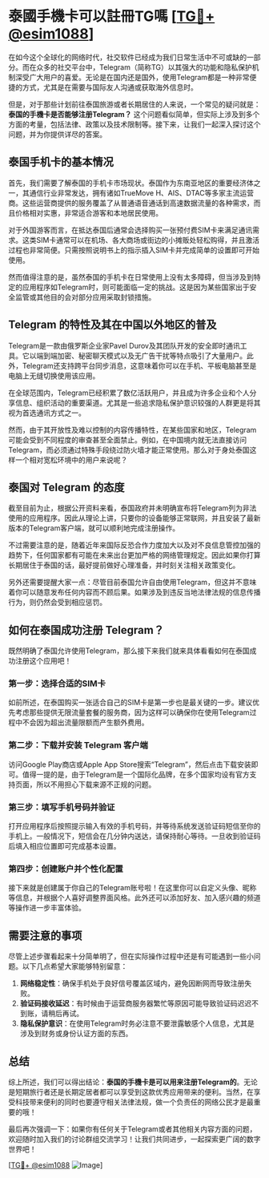 # 泰國手機卡可以註冊TG嗎 [[TG💪+ @esim1088](https://t.me/s/esim1088)]

在如今这个全球化的网络时代，社交软件已经成为我们日常生活中不可或缺的一部分。而在众多的社交平台中，Telegram（简称TG）以其强大的功能和隐私保护机制深受广大用户的喜爱。无论是在国内还是国外，使用Telegram都是一种非常便捷的方式，尤其是在需要与国际友人沟通或获取海外信息时。

但是，对于那些计划前往泰国旅游或者长期居住的人来说，一个常见的疑问就是：**泰国的手機卡是否能够注册Telegram？** 这个问题看似简单，但实际上涉及到多个方面的考量，包括法律、政策以及技术限制等。接下来，让我们一起深入探讨这个问题，并为你提供详尽的答案。

## 泰国手机卡的基本情况

首先，我们需要了解泰国的手机卡市场现状。泰国作为东南亚地区的重要经济体之一，其通信行业非常发达，拥有诸如TrueMove H、AIS、DTAC等多家主流运营商。这些运营商提供的服务覆盖了从普通语音通话到高速数据流量的各种需求，而且价格相对实惠，非常适合游客和本地居民使用。

对于外国游客而言，在抵达泰国后通常会选择购买一张预付费SIM卡来满足通讯需求。这类SIM卡通常可以在机场、各大商场或街边的小摊贩处轻松购得，并且激活过程也非常简便。只需按照说明书上的指示插入SIM卡并完成简单的设置即可开始使用。

然而值得注意的是，虽然泰国的手机卡在日常使用上没有太多障碍，但当涉及到特定的应用程序如Telegram时，则可能面临一定的挑战。这是因为某些国家出于安全监管或其他目的会对部分应用采取封锁措施。

## Telegram 的特性及其在中国以外地区的普及

Telegram是一款由俄罗斯企业家Pavel Durov及其团队开发的安全即时通讯工具。它以端到端加密、秘密聊天模式以及无广告干扰等特点吸引了大量用户。此外，Telegram还支持跨平台同步消息，这意味着你可以在手机、平板电脑甚至是电脑上无缝切换使用该应用。

在全球范围内，Telegram已经积累了数亿活跃用户，并且成为许多企业和个人分享信息、组织活动的重要渠道。尤其是一些追求隐私保护意识较强的人群更是将其视为首选通讯方式之一。

然而，由于其开放性及难以控制的内容传播特性，在某些国家和地区，Telegram可能会受到不同程度的审查甚至全面禁止。例如，在中国境内就无法直接访问Telegram，而必须通过特殊手段绕过防火墙才能正常使用。那么对于身处泰国这样一个相对宽松环境中的用户来说呢？

## 泰国对 Telegram 的态度

截至目前为止，根据公开资料来看，泰国政府并未明确宣布将Telegram列为非法使用的应用程序。因此从理论上讲，只要你的设备能够正常联网，并且安装了最新版本的Telegram客户端，就可以顺利地完成注册操作。

不过需要注意的是，随着近年来国际反恐合作力度加大以及对不良信息管控加强的趋势下，任何国家都有可能在未来出台更加严格的网络管理规定。因此如果你打算长期居住于泰国的话，最好提前做好心理准备，并时刻关注相关政策变化。

另外还需要提醒大家一点：尽管目前泰国允许自由使用Telegram，但这并不意味着你可以随意发布任何内容而不顾后果。如果涉及到违反当地法律法规的信息传播行为，则仍然会受到相应惩罚。

## 如何在泰国成功注册 Telegram？

既然明确了泰国允许使用Telegram，那么接下来我们就来具体看看如何在泰国成功注册这个应用吧！

### 第一步：选择合适的SIM卡

如前所述，在泰国购买一张适合自己的SIM卡是第一步也是最关键的一步。建议优先考虑那些提供无限流量套餐的服务商，因为这样可以确保你在使用Telegram过程中不会因为超出流量限额而产生额外费用。

### 第二步：下载并安装 Telegram 客户端

访问Google Play商店或Apple App Store搜索“Telegram”，然后点击下载安装即可。值得一提的是，由于Telegram是一个国际化品牌，在多个国家均设有官方支持页面，所以不用担心下载来源不正规的问题。

### 第三步：填写手机号码并验证

打开应用程序后按照提示输入有效的手机号码，并等待系统发送验证码短信至你的手机上。一般情况下，短信会在几分钟内送达，请保持耐心等待。一旦收到验证码后填入相应位置即可完成基本设置。

### 第四步：创建账户并个性化配置

接下来就是创建属于你自己的Telegram账号啦！在这里你可以自定义头像、昵称等信息，并根据个人喜好调整界面风格。此外还可以添加好友、加入感兴趣的频道等操作进一步丰富体验。

## 需要注意的事项

尽管上述步骤看起来十分简单明了，但在实际操作过程中还是有可能遇到一些小问题。以下几点希望大家能够特别留意：

1. **网络稳定性**：确保手机处于良好信号覆盖区域内，避免因断网而导致注册失败。
2. **验证码接收延迟**：有时候由于运营商服务器繁忙等原因可能导致验证码迟迟不到账，请稍后再试。
3. **隐私保护意识**：在使用Telegram时务必注意不要泄露敏感个人信息，尤其是涉及到财务或身份认证方面的东西。

## 总结

综上所述，我们可以得出结论：**泰国的手機卡是可以用来注册Telegram的**。无论是短期旅行者还是长期定居者都可以享受到这款优秀应用带来的便利。当然，在享受科技带来便利的同时也要遵守相关法律法规，做一个负责任的网络公民才是最重要的哦！

最后再次强调一下：如果你有任何关于Telegram或者其他相关内容方面的问题，欢迎随时加入我们的讨论群组交流学习！让我们共同进步，一起探索更广阔的数字世界吧！

[[TG💪+ @esim1088](https://t.me/s/esim1088) ![Image](https://i.postimg.cc/4NQfJmqS/Snipaste-2025-05-13-00-14-12.png)]